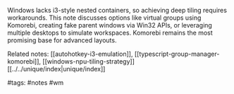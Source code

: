 Windows lacks i3-style nested containers, so achieving deep tiling requires workarounds. This note discusses options like virtual groups using Komorebi, creating fake parent windows via Win32 APIs, or leveraging multiple desktops to simulate workspaces. Komorebi remains the most promising base for advanced layouts.

Related notes: [[autohotkey-i3-emulation]], [[typescript-group-manager-komorebi]], [[windows-npu-tiling-strategy]] [[../../unique/index|unique/index]]

#tags: #notes #wm
